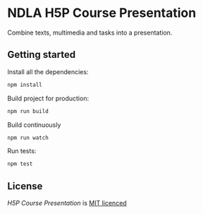 NDLA H5P Course Presentation
==========

Combine texts, multimedia and tasks into a presentation.

## Getting started

Install all the dependencies:

```bash
npm install
```

Build project for production:

```bash
npm run build
```

Build continuously

```bash
npm run watch
```

Run tests:

```bash
npm test
```

## License

*H5P Course Presentation* is [MIT licenced](LICENCE.md)
